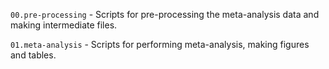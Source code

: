 `00.pre-processing` - Scripts for pre-processing the meta-analysis data and making intermediate files.

`01.meta-analysis` - Scripts for performing meta-analysis, making figures and tables.
